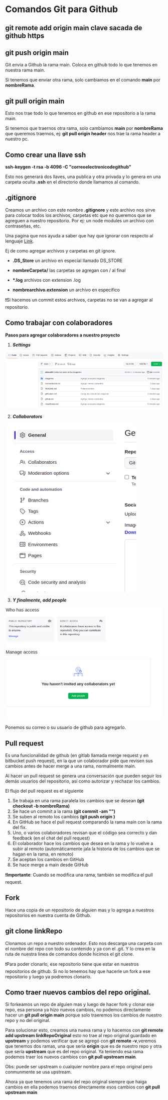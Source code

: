 # Comandos Git para Github

## git remote add origin main **clave sacada de github https**

## git push origin main

Git envia a Github la rama main. Coloca en github todo lo que tenemos en nuestra rama main.

Si tenemos que enviar otra rama, solo cambiamos en el comando **main** por **nombreRama**.

## git pull origin main

Esto nos trae todo lo que tenemos en github en ese repositorio a la rama main.

Si tenemos que traernos otra rama, solo cambiamos **main** por **nombreRama** que queremos traernos, ej: **git pull origin header** nos trae la rama header a nuestro pc.

## Como crear una llave ssh

**ssh-keygen -t rsa -b 4096 -C "correoelectronicodegithub"**

Esto nos generará dos llaves, una publica y otra privada y lo genera en una carpeta oculta **.ssh** en el directorio donde llamamos al comando.

## .gitignore

Creamos un archivo con este nombre **.gitignore** y este archivo nos sirve para colocar todos los archivos, carpetas etc que no queremos que se agreguen a nuestro repositorio. Por ej: un node modules un archivo con contraseñas, etc.

Una pagina que nos ayuda a saber que hay que ignorar con respecto al lenguaje [Link](https://toptal.com/developers/gitignore).

Ej de como agregar archivos y carpetas en git ignore.

- **.DS_Store** un archivo en especial llamado DS_STORE

- **nombreCarpeta/** las carpetas se agregan con / al final

- **\*.log** archivos con extension .log

- **nombrearchivo.extension** un archivo en especifico

❗Si hacemos un commit estos archivos, carpetas no se van a agregar al repositorio.

## Como trabajar con colaboradores

**Pasos para agregar colaboradores a nuestro proyecto**

1. **_Settings_**

![settings](imagenes/settings.png)

2. **_Collaborators_**

![collaborators](imagenes/collaborators.png)

3. **_Y finalmente, add people_**

![add people](imagenes/addPeople.png)

Ponemos su correo o su usuario de github para agregarlo.

## Pull request

Es una funcionalidad de github (en gitlab llamada merge request y en bitbucket push request), en la que un colaborador pide que revisen sus cambios antes de hacer merge a una rama, normalmente main.

Al hacer un pull request se genera una conversación que pueden seguir los demás usuarios del repositorio, así como autorizar y rechazar los cambios.

El flujo del pull request es el siguiente

1. Se trabaja en una rama paralela los cambios que se desean **(git checkout -b nombreRama)**
1. Se hace un commit a la rama **(git commit -am "")**
1. Se suben al remoto los cambios **(git push origin <rama>)**
1. En GitHub se hace el pull request comparando la rama main con la rama del fix.
1. Uno, o varios colaboradores revisan que el código sea correcto y dan feedback (en el chat del pull request)
1. El colaborador hace los cambios que desea en la rama y lo vuelve a subir al remoto (automáticamente jala la historia de los cambios que se hagan en la rama, en remoto)
1. Se aceptan los cambios en GitHub
1. Se hace merge a main desde GitHub

❗**Importante**: Cuando se modifica una rama, también se modifica el pull request.

## Fork

Hace una copia de un repositorio de alguien mas y lo agrega a nuestros repositorios en nuestra cuenta de Github.

## git clone linkRepo

Clonamos un repo a nuestro ordenador. Esto nos descarga una carpeta con el nombre del repo con todo su contenido y ya con el .git. Y lo crea en la ruta de nuestra linea de comandos donde hicimos el git clone.

❗Para poder clonarlo, ese repositorio tiene que estar en nuestros repositorios de github. Si no lo tenemos hay que hacerle un fork a ese repositorio y luego ya podremos clonarlo.

## Como traer nuevos cambios del repo original.

Si forkeamos un repo de alguien mas y luego de hacer fork y clonar ese repo, esa persona ya hizo nuevos cambios, no podemos directamente hacer un **git pull origin main** porque solo traeremos los cambios de nuestro repo y no del original.

Para solucionar esto, creamos una nueva rama y lo hacemos con **git remote add upstream linkRepoOriginal** esto no trae al repo original guardado en **upstream** y podemos verificar que se agregó con **git remote -v**,veremos que tenemos dos ramas, una que sería **origin** que es de nuestro repo y otra que sería **upstream** que es del repo original. Ya teniendo esa rama podemos traer los nuevos cambios con **git pull upstream main**.

Obs: puede ser upstream o cualquier nombre para el repo original pero conmunmente se usa upstream.

Ahora ya que tenemos una rama del repo original siempre que haiga cambios en ella podemos traernos directamente esos cambios con **git pull upstream main**
